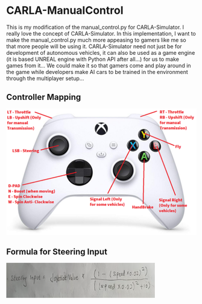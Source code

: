 # CARLA-ManualControl

This is my modification of the manual_control.py for CARLA-Simulator. I really love the concept of CARLA-Simulator. 
In this implementation, I want to make the manual_control.py much more appeasing to gamers like me so that more 
people will be using it. CARLA-Simulator need not just be for development of autonomous vehicles, it can also be used as
a game engine (it is based UNREAL engine with Python API after all...) for us to make games from it... We could make it so
that gamers come and play around in the game while developers make AI cars to be trained in the environment through the 
multiplayer setup... 

## Controller Mapping
![XBOX Control Mapping](https://github.com/YEOWEIHNGWHYELAB/CARLA-ManualControl/blob/main/Images/XboxKey.png)

## Formula for Steering Input 
![Steering INPUT Formula](https://github.com/YEOWEIHNGWHYELAB/CARLA-ManualControl/blob/main/Images/FormulaForSteeringInput.png)
